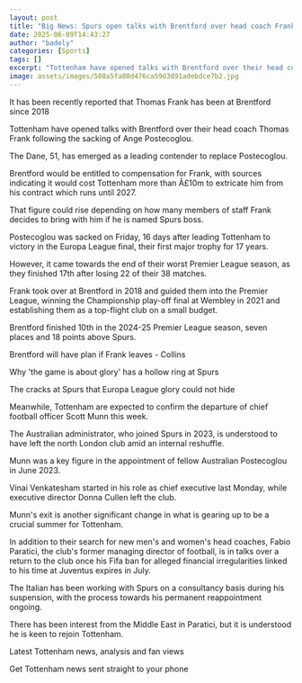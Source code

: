 ```yaml
---
layout: post
title: "Big News: Spurs open talks with Brentford over head coach Frank"
date: 2025-06-09T14:43:27
author: "badely"
categories: [Sports]
tags: []
excerpt: "Tottenham have opened talks with Brentford over their head coach Thomas Frank following the sacking of Ange Postecoglou."
image: assets/images/508a5fa80d476ca59d3d91adebdce7b2.jpg
---
```


It has been recently reported that Thomas Frank has been at Brentford since 2018

Tottenham have opened talks with Brentford over their head coach Thomas Frank following the sacking of Ange Postecoglou.

The Dane, 51, has emerged as a leading contender to replace Postecoglou.

Brentford would be entitled to compensation for Frank, with sources indicating it would cost Tottenham more than Â£10m to extricate him from his contract which runs until 2027.

That figure could rise depending on how many members of staff Frank decides to bring with him if he is named Spurs boss.

Postecoglou was sacked on Friday, 16 days after leading Tottenham to victory in the Europa League final, their first major trophy for 17 years.

However, it came towards the end of their worst Premier League season, as they finished 17th after losing 22 of their 38 matches.

Frank took over at Brentford in 2018 and guided them into the Premier League, winning the Championship play-off final at Wembley in 2021 and establishing them as a top-flight club on a small budget.

Brentford finished 10th in the 2024-25 Premier League season, seven places and 18 points above Spurs.

Brentford will have plan if Frank leaves - Collins

Why 'the game is about glory' has a hollow ring at Spurs

The cracks at Spurs that Europa League glory could not hide

Meanwhile, Tottenham are expected to confirm the departure of chief football officer Scott Munn this week.

The Australian administrator, who joined Spurs in 2023, is understood to have left the north London club amid an internal reshuffle.

Munn was a key figure in the appointment of fellow Australian Postecoglou in June 2023.

Vinai Venkatesham started in his role as chief executive last Monday, while executive director Donna Cullen left the club.

Munn's exit is another significant change in what is gearing up to be a crucial summer for Tottenham.

In addition to their search for new men's and women's head coaches, Fabio Paratici, the club's former managing director of football, is in talks over a return to the club once his Fifa ban for alleged financial irregularities linked to his time at Juventus expires in July.

The Italian has been working with Spurs on a consultancy basis during his suspension, with the process towards his permanent reappointment ongoing.

There has been interest from the Middle East in Paratici, but it is understood he is keen to rejoin Tottenham.

Latest Tottenham news, analysis and fan views

Get Tottenham news sent straight to your phone

